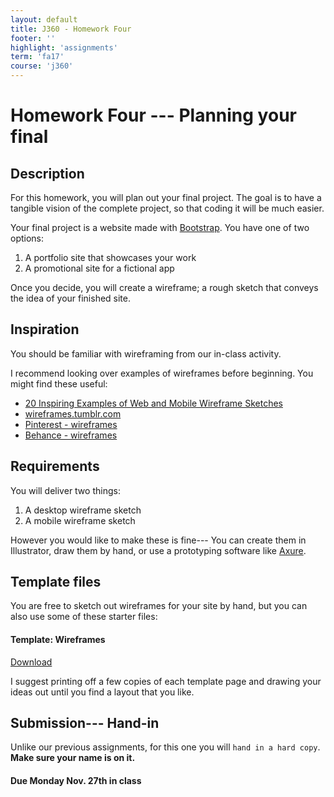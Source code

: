 ```yaml
---
layout: default
title: J360 - Homework Four
footer: ''
highlight: 'assignments'
term: 'fa17'
course: 'j360'
---
```

# Homework Four --- Planning your final
## Description
For this homework, you will plan out your final project. The goal is to have a tangible vision of the complete project, so that coding it will be much easier.

Your final project is a website made with [Bootstrap](https://getbootstrap.com/). You have one of two options:

1. A portfolio site that showcases your work
2. A promotional site for a fictional app

Once you decide, you will create a wireframe; a rough sketch that conveys the idea of your finished site.

## Inspiration
You should be familiar with wireframing from our in-class activity.

I recommend looking over examples of wireframes before beginning. You might find these useful:

 * [20 Inspiring Examples of Web and Mobile Wireframe Sketches](https://speckyboy.com/web-mobile-wireframe-sketch-examples/)
 * [wireframes.tumblr.com](http://wireframes.tumblr.com/)
 * [Pinterest - wireframes](https://www.pinterest.com/search/pins/?q=wireframes)
 * [Behance - wireframes](https://www.behance.net/search?field=132&content=projects&sort=appreciations&time=week&search=wireframes)

## Requirements
You will deliver two things:

1. A desktop wireframe sketch
2. A mobile wireframe sketch

However you would like to make these is fine--- You can create them in Illustrator, draw them by hand, or use a prototyping software like [Axure](https://www.axure.com/).

## Template files
You are free to sketch out wireframes for your site by hand, but you can also use some of these starter files:

 <div class="card-block">
    <h4 class="card-title">Template: Wireframes</h4>
    <div class="spacer-1rem"></div>
    <a href="wireframes.pdf" class="btn btn-primary" target="_blank">Download</a>
  </div>

I suggest printing off a few copies of each template page and drawing your ideas out until you find a layout that you like.


## Submission--- Hand-in
Unlike our previous assignments, for this one you will `hand in a hard copy`. __Make sure your name is on it.__

#### **Due Monday Nov. 27th in class**

